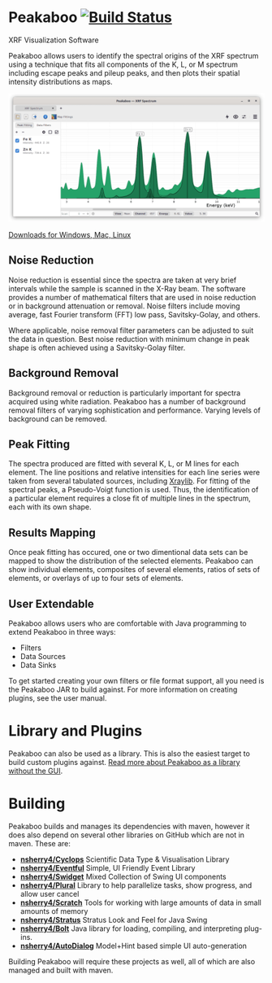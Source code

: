 # Peakaboo [![Build Status](https://travis-ci.org/nsherry4/Peakaboo.svg?branch=master)](https://travis-ci.org/nsherry4/Peakaboo)
XRF Visualization Software

Peakaboo allows users to identify the spectral origins of the XRF spectrum using a technique that fits all components of the K, L, or M spectrum including escape peaks and pileup peaks, and then plots their spatial intensity distributions as maps.

![Peakaboo](https://raw.githubusercontent.com/nsherry4/Peakaboo/master/Documentation/github/screenshot.png)

[Downloads for Windows, Mac, Linux](https://github.com/nsherry4/Peakaboo/releases)

## Noise Reduction 

Noise reduction is essential since the spectra are taken at very brief intervals while the sample is scanned in the X-Ray beam. The software provides a number of mathematical filters that are used in noise reduction or in background attenuation or removal. Noise filters include moving average, fast Fourier transform (FFT) low pass, Savitsky-Golay, and others.

Where applicable, noise removal filter parameters can be adjusted to suit the data in question. Best noise reduction with minimum change in peak shape is often achieved using a Savitsky-Golay filter.

## Background Removal 

Background removal or reduction is particularly important for spectra acquired using white radiation. Peakaboo has a number of background removal filters of varying sophistication and performance. Varying levels of background can be removed.

## Peak Fitting

The spectra produced are fitted with several K, L, or M lines for each element. The line positions and relative intensities for each line series were taken from several tabulated sources, including [Xraylib](https://github.com/tschoonj/xraylib). For fitting of the spectral peaks, a Pseudo-Voigt function is used. Thus, the identification of a particular element requires a close fit of multiple lines in the spectrum, each with its own shape.

## Results Mapping

Once peak fitting has occured, one or two dimentional data sets can be mapped to show the distribution of the selected elements. Peakaboo can show individual elements, composites of several elements, ratios of sets of elements, or overlays of up to four sets of elements.

## User Extendable 

Peakaboo allows users who are comfortable with Java programming to extend Peakaboo in three ways:
- Filters
- Data Sources
- Data Sinks

To get started creating your own filters or file format support, all you need is the Peakaboo JAR to build against. For more information on creating plugins, see the user manual.

# Library and Plugins

Peakaboo can also be used as a library. This is also the easiest target to build custom plugins against. [Read more about Peakaboo as a library without the GUI](Documentation/github/LibPeakaboo.md).


# Building

Peakaboo builds and manages its dependencies with maven, however it does also depend on several other libraries on GitHub which are not in maven. These are:

  - **[nsherry4/Cyclops](https://github.com/nsherry4/Cyclops)** Scientific Data Type & Visualisation Library 
  - **[nsherry4/Eventful](https://github.com/nsherry4/Eventful)**  Simple, UI Friendly Event Library
  - **[nsherry4/Swidget](https://github.com/nsherry4/Swidget)**  Mixed Collection of Swing UI components 
  - **[nsherry4/Plural](https://github.com/nsherry4/Plural)**   Library to help parallelize tasks, show progress, and allow user cancel 
 - **[nsherry4/Scratch](https://github.com/nsherry4/Scratch)**  Tools for working with large amounts of data in small amounts of memory 
 - **[nsherry4/Stratus](https://github.com/nsherry4/Stratus)**  Stratus Look and Feel for Java Swing 
 - **[nsherry4/Bolt](https://github.com/nsherry4/Bolt)** Java library for loading, compiling, and interpreting plug-ins. 
 - **[nsherry4/AutoDialog](https://github.com/nsherry4/AutoDialog)** Model+Hint based simple UI auto-generation 

Building Peakaboo will require these projects as well, all of which are also managed and built with maven.
